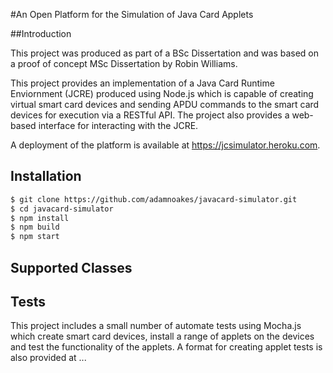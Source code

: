#An Open Platform for the Simulation of Java Card Applets

##Introduction

This project was produced as part of a BSc Dissertation and was based on a proof of concept MSc Dissertation by Robin Williams.

This project provides an implementation of a Java Card Runtime Enviornment (JCRE) produced using Node.js which is capable of creating virtual smart card devices and sending APDU commands to the smart card devices for execution via a RESTful API. The project also provides a web-based interface for interacting with the JCRE.

A deployment of the platform is available at https://jcsimulator.heroku.com.

## Installation

```bash
$ git clone https://github.com/adamnoakes/javacard-simulator.git
$ cd javacard-simulator
$ npm install
$ npm build
$ npm start
```

## Supported Classes

## Tests

This project includes a small number of automate tests using Mocha.js which create smart card devices, install a range of applets on the devices and test the functionality of the applets. A format for creating applet tests is also provided at ...
